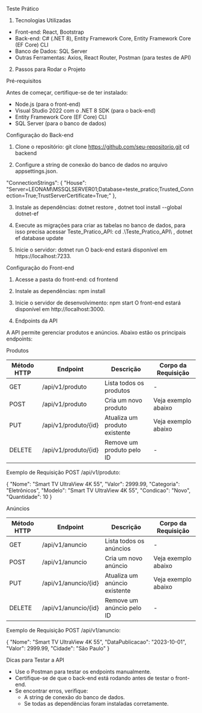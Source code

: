 Teste Prático

1. Tecnologias Utilizadas

- Front-end: React, Bootstrap
- Back-end: C# (.NET 8), Entity Framework Core, Entity Framework Core (EF Core) CLI
- Banco de Dados: SQL Server
- Outras Ferramentas: Axios, React Router, Postman (para testes de API)

2. Passos para Rodar o Projeto

Pré-requisitos

Antes de começar, certifique-se de ter instalado:

- Node.js (para o front-end)
- Visual Studio 2022 com o .NET 8 SDK (para o back-end)
- Entity Framework Core (EF Core) CLI
- SQL Server (para o banco de dados)

Configuração do Back-end

1. Clone o repositório:
   git clone https://github.com/seu-repositorio.git
   cd backend
   
2. Configure a string de conexão do banco de dados no arquivo appsettings.json.

  "ConnectionStrings": {
    "House": "Server=LEONAM\\MSSQLSERVER01;Database=teste_pratico;Trusted_Connection=True;TrustServerCertificate=True;"
  },


3. Instale as dependências:
   dotnet restore ,
   dotnet tool install --global dotnet-ef


4. Execute as migrações para criar as tabelas no banco de dados, para isso precisa acessar Teste_Pratico_API:
   cd .\Teste_Pratico_API\ ,
   dotnet ef database update

5. Inicie o servidor:
   dotnet run
   O back-end estará disponível em https://localhost:7233.

Configuração do Front-end

1. Acesse a pasta do front-end:
   cd frontend

2. Instale as dependências:
   npm install

3. Inicie o servidor de desenvolvimento:
   npm start
   O front-end estará disponível em http://localhost:3000.

3. Endpoints da API

A API permite gerenciar produtos e anúncios. Abaixo estão os principais endpoints:

Produtos

Método HTTP  |  Endpoint             | Descrição                    | Corpo da Requisição
-------------|-----------------------|------------------------------|---------------------
GET          | /api/v1/produto       | Lista todos os produtos      | -
POST         | /api/v1/produto       | Cria um novo produto         | Veja exemplo abaixo
PUT          | /api/v1/produto/{id}  | Atualiza um produto existente| Veja exemplo abaixo
DELETE       | /api/v1/produto/{id}  | Remove um produto pelo ID    | -

Exemplo de Requisição POST /api/v1/produto:

{
  "Nome": "Smart TV UltraView 4K 55",
  "Valor": 2999.99,
  "Categoria": "Eletrônicos",
  "Modelo": "Smart TV UltraView 4K 55",
  "Condicao": "Novo",
  "Quantidade": 10
}

Anúncios

Método HTTP  |  Endpoint             | Descrição                    | Corpo da Requisição
-------------|-----------------------|------------------------------|---------------------
GET          | /api/v1/anuncio       | Lista todos os anúncios      | -
POST         | /api/v1/anuncio       | Cria um novo anúncio         | Veja exemplo abaixo
PUT          | /api/v1/anuncio/{id}  | Atualiza um anúncio existente| Veja exemplo abaixo
DELETE       | /api/v1/anuncio/{id}  | Remove um anúncio pelo ID    | -

Exemplo de Requisição POST /api/v1/anuncio:

{
  "Nome": "Smart TV UltraView 4K 55",
  "DataPublicacao": "2023-10-01",
  "Valor": 2999.99,
  "Cidade": "São Paulo"
}

Dicas para Testar a API

- Use o Postman para testar os endpoints manualmente.
- Certifique-se de que o back-end está rodando antes de testar o front-end.
- Se encontrar erros, verifique:
  - A string de conexão do banco de dados.
  - Se todas as dependências foram instaladas corretamente.

